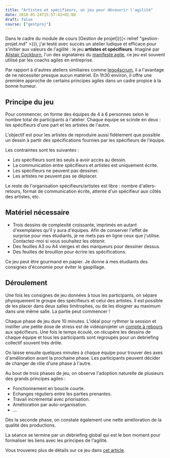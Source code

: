 ```yaml
---
title: "Artistes et spécifieurs, un jeu pour découvrir l'agilité"
date: 2018-05-24T15:57:43+02:00
draft: false
course: ["gestproj"]
---
```


Dans le cadre du module de cours [Gestion de projet]({{< relref "gestion-projet.md" >}}), j'ai testé avec succès un atelier ludique et efficace pour s'initier aux valeurs de l'agilité : le jeu **artistes et spécifieurs**. Imaginé par [Alistair Cockburn](http://alistair.cockburn.us/), l'un des signataires du [manifeste agile](http://agilemanifesto.org/), ce jeu est souvent utilisé par les coachs agiles en entreprise.

Par rapport à d'autres ateliers similiaires comme [lego4scrum](https://www.lego4scrum.com/), il a l'avantage de ne nécessiter presque aucun matériel. En 1h30 environ, il offre une première approche de certains principes agiles dans un cadre propice à la bonne humeur.

## Principe du jeu

Pour commencer, on forme des équipes de 4 à 6 personnes selon le nombre total de participants à l'atelier. Chaque équipe se scinde en deux : les spécifieurs d'une part et les artistes de l'autre.

L'objectif est pour les artistes de reproduire aussi fidèlement que possible un dessin à partir des spécifications fournies par les spécifieurs de l'équipe.

Les contraintes sont les suivantes :

* Les spécifieurs sont les seuls à avoir accès au dessin.
* La communication entre spécifieurs et artistes est uniquement écrite.
* Les spécifieurs ne peuvent pas dessiner.
* Les artistes ne peuvent pas se déplacer.

Le reste de l'organisation spécifieurs/artistes est libre : nombre d'allers-retours, format de communication écrite, attente d'un spécifieur aux côtés des artistes, etc.

## Matériel nécessaire

* Trois dessins de complexité croissante, imprimés en autant d'exemplaires qu'il y aura d'équipes. Afin de conserver l'effet de surprise pour mes étudiants, je ne mets pas en ligne ceux que j'utilise. Contactez-moi si vous souhaitez les obtenir.
* Des feuilles A3 ou A4 vierges et des marqueurs pour dessiner dessus.
* Des feuilles de brouillon pour écrire les spécifications.

Ce jeu peut être gourmand en papier. Je donne à mes étudiants des consignes d'économie pour éviter le gaspillage.

## Déroulement

Une fois les consignes de jeu données à tous les participants, on sépare physiquement le groupe des spécifieurs et celui des artistes. Il est possible de les placer dans deux salles limitrophes, ou de les éloigner au maximum dans une même salle. La partie peut commencer !

Chaque phase de jeu dure 10 minutes. L'idéal pour rythmer la session et instiller une petite dose de stress est de vidéoprojeter un [compte à rebours](https://www.online-stopwatch.com/full-screen-stopwatch/) aux spécifieurs. Une fois le temps écoulé, on récupère les dessins de chaque équipe et tous les participants sont regroupés pour un debriefing collectif souvent très drôle.

On laisse ensuite quelques minutes à chaque équipe pour trouver des axes d'amélioration avant la prochaine phase. Les participants peuvent décider de changer de rôle d'une phase à l'autre.

Au bout de trois phases de jeu, on observe l'adoption naturelle de plusieurs des grands principes agiles :

* Fonctionnement en boucle courte.
* Echanges réguliers entre les parties prenantes.
* Travail incrémental avec priorisation.
* Amélioration par auto-organisation.
* ...

 Dès la seconde phase, on constate également une nette amélioration de la qualité des productions.

 La séance se termine par un debriefing global qui est le bon moment pour formaliser les liens avec les principes de l'agilité.

Vous trouverez plus de détails sur ce jeu dans [cet article](http://www.agilex.fr/2013/01/mon-jeu-agile-prefere/).